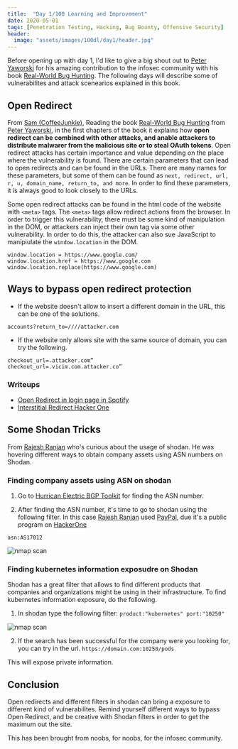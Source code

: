 ```yaml
---
title:  "Day 1/100 Learning and Improvement"
date: 2020-05-01
tags: [Penetration Testing, Hacking, Bug Bounty, Offensive Security]
header: 
  image: "assets/images/100dl/day1/header.jpg"
---
```


Before opening up with day 1, I'd like to give a big shout out to [Peter Yaworski](https://twitter.com/yaworsk) for his amazing contribution to the infosec community with his book [Real-World Bug Hunting](https://www.amazon.com/Real-World-Bug-Hunting-Field-Hacking-ebook/dp/B072SQZ2LG). The following days will describe some of vulnerabilites and attack scenearios explained in this book. 

## Open Redirect

From [Sam (CoffeeJunkie)](https://twitter.com/coffeejunkiee_), Reading the book [Real-World Bug Hunting](https://www.amazon.com/Real-World-Bug-Hunting-Field-Hacking-ebook/dp/B072SQZ2LG) from [Peter Yaworski](https://twitter.com/yaworsk), in the first chapters of the book it explains how **open redirect can be combined with other attacks, and anable attackers to distribute malwarer from the malicious site or to steal OAuth tokens**. Open redirect attacks has certain importance and value depending on the place where the vulnerability is found. 
There are certain parameters that can lead to open redirects and can be found in the URLs. There are many names for these parameters, but some of them can be found as ```next, redirect, url, r, u, domain_name, return_to, and more```. In order to find these parameters, it is always good to look closely to the URLs. 

Some open redirect attacks can be found in the html code of the website with ```<meta>``` tags. The ```<meta>``` tags allow redirect actions from the browser. In order to trigger this vulnerability, there must be some kind of manipulation in the DOM, or attackers can  inject their own tag via some other vulnerability. In order to do this, the attacker can also sue JavaScript to manipiulate the ```window.location``` in the DOM. 

```
window.location = https://www.google.com/
window.location.href = https://www.google.com
window.location.replace(https://www.google.com)
```
## Ways to bypass open redirect protection

- If the website doesn't allow to insert a different domain in the URL, this can be one of the solutions.
```
accounts?return_to=////attacker.com
```
- If the website only allows site with the same source of domain, you can try the following.
```
checkout_url=.attacker.com”
checkout_url=.vicim.com.attacker.co”
```
### Writeups 
- [Open Redirect in login page in Spotify](https://www.notion.so/Open-Redirect-65740b5f4c09430a8b94fff41e7932f7#89e9c82e83104e1c85cbcddb4dcefd9f)
- [Interstitial Redirect Hacker One](https://hackerone.com/reports/111968/  )

## Some Shodan Tricks

From [Rajesh Ranjan](https://twitter.com/eh_rajesh) who's curious about the usage of shodan. He was hovering different ways to obtain company assets using ASN numbers on Shodan. 

### Finding company assets using ASN on shodan

1. Go to [Hurrican Electric BGP Toolkit](https://bgp.he.net/) for finding the ASN number.

2. After finding the ASN number, it's time to go to shodan using the following filter. In this case [Rajesh Ranjan](https://twitter.com/eh_rajesh) used [PayPal](https://hackerone.com/paypal), due it's a public program on [HackerOne](https://hackerone.com/paypal)
```
asn:AS17012
```
<img src="{{ site.url }}{{ site.baseurl }}/assets/images/100dl/day1/asn-shodan.png" alt="nmap scan">

### Finding kubernetes information exposudre on Shodan
Shodan has a great filter that allows to find different products that companies and organizations might be using in their infrastructure. To find kubernetes information exposure, do the following.

1. In shodan type the following filter:
```product:"kubernetes" port:"10250"```
<img src="{{ site.url }}{{ site.baseurl }}/assets/images/100dl/day1/kubernetes.png" alt="nmap scan">

2. If the search has been successful for the company were you looking for, you can try in the url.
```https://domain.com:10250/pods```

This will expose private information. 

## Conclusion

Open redirects and different filters in shodan can bring a exposure to different kind of vulnerabilites. Remind yourself different ways to bypass Open Redirect, and be creative with Shodan filters in order to get the maximum out the site. 

This has been brought from noobs, for noobs, for the infosec community. 